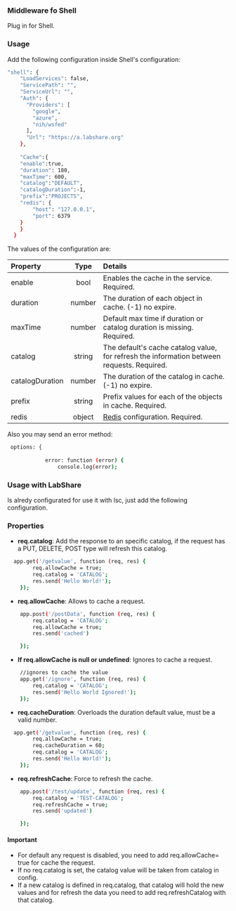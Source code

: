 ### Middleware fo Shell

Plug in for Shell.
### Usage

Add the following configuration inside Shell's  configuration:
```sh
"shell": {
    "LoadServices": false,
    "ServicePath": "",
    "ServiceUrl": "",
    "Auth": {
      "Providers": [
        "google",
        "azure",
        "nih/wsfed"
      ],
      "Url": "https://a.labshare.org"
    },
     
    "Cache":{
    "enable":true,
    "duration": 180,
    "maxTime": 600,
    "catalog":"DEFAULT",
    "catalogDuration":-1,
    "prefix":"PROJECTS",
    "redis": {
        "host": "127.0.0.1",
        "port": 6379
    }
    }
  }
``` 
The values of the configuration are:

| Property  | Type | Details |
| :-------------- |:------:|:----- |
|enable        | bool | Enables the cache in the service. Required. |
| duration        | number | The duration of each object in cache. (-1) no expire.|
| maxTime        | number | Default max time if duration or catalog duration is missing. Required. |
| catalog    | string | The default's cache catalog value, for refresh the information between requests. Required. |
| catalogDuration        | number | The duration of the catalog in cache. (-1) no expire. |
| prefix    | string | Prefix values for each of the objects in cache. Required. |
| redis    | object |[Redis](https://github.com/NodeRedis/node_redis) configuration. Required. |

Also you may send an error method:
```sh
 options: {
       
            error: function (error) {
                console.log(error);

```

### Usage with LabShare

Is alredy configurated for use it with lsc, just add the following configuration.

### Properties
- **req.catalog**: Add the response to an specific catalog, if the request has a PUT, DELETE, POST type will refresh this catalog.
```sh
  app.get('/getvalue', function (req, res) {
        req.allowCache = true;
        req.catalog = 'CATALOG';
        res.send('Hello World!');
    });
```
- **req.allowCache**: Allows to cache a request.
```sh
    app.post('/postData', function (req, res) {
        req.catalog = 'CATALOG';
        req.allowCache = true;
        res.send('cached')

    });
``` 
- **If req.allowCache is null or undefined**: Ignores to cache a request.
```sh
    //ignores to cache the value
    app.get('/ignore', function (req, res) {
        req.catalog = 'CATALOG';
        res.send('Hello World Ignored!');
    });
```
- **req.cacheDuration**: Overloads the duration default value, must be a valid number.
```sh
  app.get('/getvalue', function (req, res) {
        req.allowCache = true;
        req.cacheDuration = 60;
        req.catalog = 'CATALOG';
        res.send('Hello World!');
    });
```
- **req.refreshCache**: Force to refresh the cache.
```sh
    app.post('/test/update', function (req, res) {
        req.catalog = 'TEST-CATALOG';
        req.refreshCache = true;
        res.send('updated')

    });
```
#### Important
- For default any request is disabled, you need to add req.allowCache= true for cache the request.
- If no req.catalog is set, the catalog value will be taken from catalog in config. 
- If a new catalog is defined in req.catalog, that catalog will hold the new values and for refresh the data
you need to add req.refreshCatalog with that catalog.